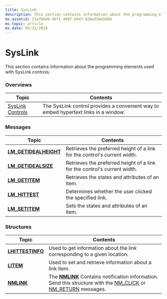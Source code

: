 ```yaml
---
title: SysLink
description: This section contains information about the programming elements used with SysLink controls.
ms.assetid: 13a7b6d0-4bf1-480f-b447-838a550a5866
ms.topic: article
ms.date: 05/31/2018
---
```


# SysLink

This section contains information about the programming elements used with SysLink controls.

### Overviews



| Topic                                    | Contents                                                                                       |
|------------------------------------------|------------------------------------------------------------------------------------------------|
| [SysLink Controls](syslink-overview.md) | The SysLink control provides a convenient way to embed hypertext links in a window.<br/> |



 

### Messages



| Topic                                           | Contents                                                                             |
|-------------------------------------------------|--------------------------------------------------------------------------------------|
| [**LM\_GETIDEALHEIGHT**](lm-getidealheight.md) | Retrieves the preferred height of a link for the control's current width.<br/> |
| [**LM\_GETIDEALSIZE**](lm-getidealsize.md)     | Retrieves the preferred height of a link for the control's current width.<br/> |
| [**LM\_GETITEM**](lm-getitem.md)               | Retrieves the states and attributes of an item.<br/>                           |
| [**LM\_HITTEST**](lm-hittest.md)               | Determines whether the user clicked the specified link.<br/>                   |
| [**LM\_SETITEM**](lm-setitem.md)               | Sets the states and attributes of an item.<br/>                                |



 

### Structures



| Topic                                | Contents                                                                                                                                                                           |
|--------------------------------------|------------------------------------------------------------------------------------------------------------------------------------------------------------------------------------|
| [**LHITTESTINFO**](/windows/win32/api/commctrl/ns-commctrl-lhittestinfo) | Used to get information about the link corresponding to a given location. <br/>                                                                                              |
| [**LITEM**](/windows/win32/api/commctrl/ns-commctrl-litem)               | Used to set and retrieve information about a link item.<br/>                                                                                                                 |
| [**NMLINK**](/windows/win32/api/commctrl/ns-commctrl-nmlink)             | The [**NMLINK**](/windows/win32/api/commctrl/ns-commctrl-nmlink) Contains notification information. Send this structure with the [NM\_CLICK](nm-click-syslink.md) or [NM\_RETURN](nm-return.md) messages.<br/> |



 

 

 






